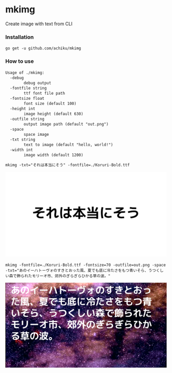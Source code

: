# mkimg

Create image with text from CLI

### Installation

```
go get -u github.com/achiku/mkimg
```

### How to use

```
Usage of ./mkimg:
  -debug
        debug output
  -fontfile string
        ttf font file path
  -fontsize float
        font size (default 100)
  -height int
        image height (default 630)
  -outfile string
        output image path (default "out.png")
  -space
        space image
  -txt string
        text to image (default "hello, world!")
  -width int
        image width (default 1200)
```

```
mkimg -txt="それは本当にそう" -fontfile=./Koruri-Bold.ttf
```

![img](./img/shs.png)


```
mkimg -fontfile=./Koruri-Bold.ttf -fontsize=70 -outfile=out.png -space -txt="あのイーハトーヴォのすきとおった風、夏でも底に冷たさをもつ青いそら、うつくしい森で飾られたモリーオ市、郊外のぎらぎらひかる草の波。"
```

![img](./img/space-kenji-2.png)
